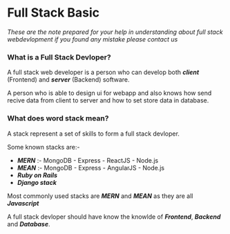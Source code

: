 # Full Stack Basic
*These are the note prepared for your help in understanding about full stack webdevlopment if you found any mistake  please contact us*

### What is a Full Stack Devloper?
A full stack web developer is a person who can develop both ***client*** (Frontend) and ***server*** (Backend) software.

A person who is able to design ui for webapp and also knows how send recive data from client to server and how to set store data in database.

### What does word stack mean?

A stack represent a set of skills to form a full stack devloper.

Some known stacks are:-
- ***MERN*** :- MongoDB - Express - ReactJS - Node.js
- ***MEAN*** :- MongoDB - Express - AngularJS - Node.js
- ***Ruby on Rails***
- ***Django stack***

Most commonly used stacks are  ***MERN*** and ***MEAN*** as they are all ***Javascript***

A full stack devloper should have know the knowlde of ***Frontend***, ***Backend*** and ***Database***.


